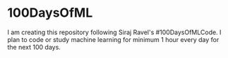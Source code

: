 # 100DaysOfML
I am creating this repository following Siraj Ravel's #100DaysOfMLCode.
I plan to code or study machine learning for minimum 1 hour every day for the next 100 days.
